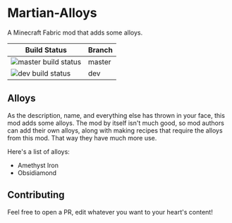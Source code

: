 
# Martian-Alloys

A Minecraft Fabric mod that adds some alloys.

| Build Status | Branch |
|--------------|--------|
| ![master build status](https://github.com/PaytonTheMartian/Martian-Alloys/actions/workflows/build.yml/badge.svg) | master |
| ![dev build status](https://github.com/PaytonTheMartian/Martian-Alloys/actions/workflows/build.yml/badge.svg?branch=dev) | dev |

## Alloys

As the description, name, and everything else has thrown in your face, this mod adds some alloys. The mod by itself isn't much good, so mod authors can add their own alloys, along with making recipes that require the alloys from this mod. That way they have much more use.

Here's a list of alloys:

- Amethyst Iron
- Obsidiamond

## Contributing

Feel free to open a PR, edit whatever you want to your heart's content!
